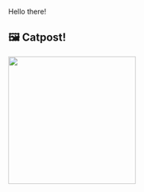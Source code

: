 Hello there!



## 🖼️ Catpost!

<sub>
    <img src="https://cdn2.thecatapi.com/images/4kDS93LA6.jpg" height="256">
</sub>

